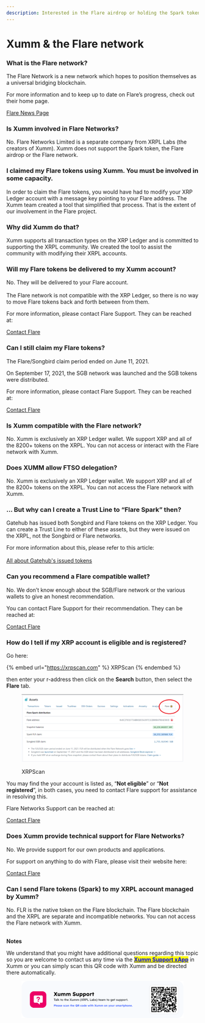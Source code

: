 ```yaml
---
description: Interested in the Flare airdrop or holding the Spark token?
---
```


# Xumm & the Flare network

### **What is the Flare network?**

The Flare Network is a new network which hopes to position themselves as a universal bridging blockchain.

For more information and to keep up to date on Flare’s progress, check out their home page.

[Flare News Page](https://flare.network/news/)

### **Is Xumm involved in Flare Networks?**

No. Flare Networks Limited is a separate company from XRPL Labs (the creators of Xumm). Xumm does not support the Spark token, the Flare airdrop or the Flare network.&#x20;

### **I claimed my Flare tokens using Xumm. You must be involved in some capacity.**

In order to claim the Flare tokens, you would have had to modify your XRP Ledger account with a message key pointing to your Flare address. The Xumm team created a tool that simplified that process. That is the extent of our involvement in the Flare project.

### **Why did Xumm do that?**

Xumm supports all transaction types on the XRP Ledger and is committed to supporting the XRPL community. We created the tool to assist the community with modifying their XRPL accounts.

### **Will my Flare tokens be delivered to my Xumm account?**

No. They will be delivered to your Flare account. \
\
The Flare network is not compatible with the XRP Ledger, so there is no way to move Flare tokens back and forth between from them.&#x20;

For more information, please contact Flare Support. They can be reached at:

[Contact Flare](https://flare.network/contact/)

### **Can I still claim my Flare tokens?**

The Flare/Songbird claim period ended on June 11, 2021.

On September 17, 2021, the SGB network was launched and the SGB tokens were distributed.

For more information, please contact Flare Support. They can be reached at:

[Contact Flare](https://flare.network/contact/)

### **Is Xumm compatible with the Flare network?**

No. Xumm is exclusively an XRP Ledger wallet. We support XRP and all of the 8200+ tokens on the XRPL. You can not access or interact with the Flare network with Xumm.&#x20;

### **Does XUMM allow FTSO delegation?**

No. Xumm is exclusively an XRP Ledger wallet. We support XRP and all of the 8200+ tokens on the XRPL. You can not access the Flare network with Xumm.

### **… But why can I create a Trust Line to “Flare Spark” then?**

Gatehub has issued both Songbird and Flare tokens on the XRP Ledger. You can create a Trust Line to either of these assets, but they were issued on the XRPL, not the Songbird or Flare networks.

For more information about this, please refer to this article:\
\
[All about Gatehub's issued tokens](gatehubs-issued-tokens.md)&#x20;

### **Can you recommend a Flare compatible wallet?**

No. We don’t know enough about the SGB/Flare network or the various wallets to give an honest recommendation.

You can contact Flare Support for their recommendation. They can be reached at:

[Contact Flare](https://flare.network/contact/)

### **How do I tell if my XRP account is eligible and is registered?**

Go here:

{% embed url="https://xrpscan.com" %}
XRPScan
{% endembed %}

then enter your r-address then click on the **Search** button, then select the **Flare** tab.

<figure><img src="../.gitbook/assets/XRPScan - Flare claim.png" alt=""><figcaption><p>XRPScan</p></figcaption></figure>



You may find the your account is listed as, “**Not eligible**” or “**Not registered**”, in both cases, you need to contact Flare support for assistance in resolving this.

Flare Networks Support can be reached at:

[Contact Flare](https://flare.network/contact/)

### **Does Xumm provide technical support for Flare Networks?**

No. We provide support for our own products and applications.

For support on anything to do with Flare, please visit their website here:

[Contact Flare](https://flare.network/contact/)

### **Can I send Flare tokens (Spark) to my XRPL account managed by Xumm?**

No. FLR is the native token on the Flare blockchain. The Flare blockchain and the XRPL are separate and incompatible networks. You can not access the Flare network with Xumm.

\
**Notes**

We understand that you might have additional questions regarding this topic so you are welcome to contact us any time via the [<mark style="color:blue;">**Xumm Support xApp**</mark>](https://xumm.app/detect/xapp:xumm.support?ref=helpcenter) in Xumm or you can simply scan this QR code with Xumm and be directed there automatically.

<figure><img src="../.gitbook/assets/Support banner Xumm.png" alt=""><figcaption></figcaption></figure>

